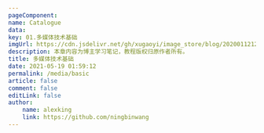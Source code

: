 ```yaml
---
pageComponent:
name: Catalogue
data:
key: 01.多媒体技术基础
imgUrl: https://cdn.jsdelivr.net/gh/xugaoyi/image_store/blog/20200112120340.png
description: 本章内容为博主学习笔记，教程版权归原作者所有。
title: 多媒体技术基础
date: 2021-05-19 01:59:12
permalink: /media/basic
article: false
comment: false
editLink: false
author:
    name: alexking
    link: https://github.com/ningbinwang
---
```



